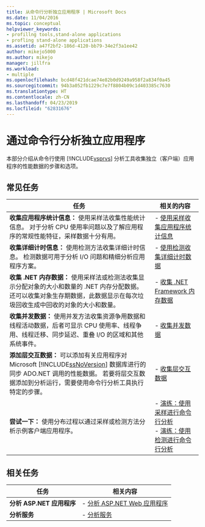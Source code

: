 ```yaml
---
title: 从命令行分析独立应用程序 | Microsoft Docs
ms.date: 11/04/2016
ms.topic: conceptual
helpviewer_keywords:
- profillng tools,stand-alone applications
- profling stand-alone applications
ms.assetid: a47f2bf2-186d-4120-bb79-34e2f3a1ee42
author: mikejo5000
ms.author: mikejo
manager: jillfra
ms.workload:
- multiple
ms.openlocfilehash: bcd48f421dcae74e82b0d9249a958f2a834f0a45
ms.sourcegitcommit: 94b3a052fb1229c7e7f8804b09c1d403385c7630
ms.translationtype: HT
ms.contentlocale: zh-CN
ms.lasthandoff: 04/23/2019
ms.locfileid: "62831676"
---
```

# <a name="command-line-profiling-of-stand-alone-applications"></a>通过命令行分析独立应用程序
本部分介绍从命令行使用 [!INCLUDE[vsprvs](../code-quality/includes/vsprvs_md.md)] 分析工具收集独立（客户端）应用程序的性能数据的步骤和选项。

## <a name="common-tasks"></a>常见任务

| 任务 | 相关的内容 |
| - | - |
| **收集应用程序统计信息：** 使用采样法收集性能统计信息。 对于分析 CPU 使用率问题以及了解应用程序的常规性能特征，采样数据十分有用。 | -   [使用采样收集应用程序统计信息](../profiling/collecting-application-statistics-for-stand-alone-applications.md) |
| **收集详细计时信息：** 使用检测方法收集详细计时信息。 检测数据可用于分析 I/O 问题和精细分析应用程序方案。 | -   [使用检测收集详细计时数据](../profiling/collecting-detailed-timing-data-for-a-stand-alone-application.md) |
| **收集 .NET 内存数据：** 使用采样法或检测法收集显示分配对象的大小和数量的 .NET 内存分配数据。 还可以收集对象生存期数据，此数据显示在每次垃圾回收生成中回收的对象的大小和数量。 | -   [收集 .NET Framework 内存数据](../profiling/collecting-dotnet-framework-memory-data-for-stand-alone-applications.md) |
| **收集并发数据：** 使用并发方法收集资源争用数据和线程活动数据，后者可显示 CPU 使用率、线程争用、线程迁移、同步延迟、重叠 I/O 的区域和其他系统事件。 | -   [收集并发数据](../profiling/collecting-concurrency-data-for-stand-alone-applications.md) |
| **添加层交互数据：** 可以添加有关应用程序对 Microsoft [!INCLUDE[ssNoVersion](../data-tools/includes/ssnoversion_md.md)] 数据库进行的同步 ADO.NET 调用的性能数据。 若要将层交互数据添加到分析运行，需要使用命令行分析工具执行特定的步骤。 | -   [收集层交互数据](../profiling/adding-tier-interaction-data-from-the-command-line.md) |
| **尝试一下：** 使用分布过程以通过采样或检测方法分析示例客户端应用程序。 | -   [演练：使用采样进行命令行分析](../profiling/walkthrough-command-line-profiling-using-sampling.md)<br />-   [演练：使用检测进行命令行分析](/visualstudio/profiling/command-line-profiling-of-stand-alone-applications) |

## <a name="related-tasks"></a>相关任务

|任务|相关内容|
|----------|---------------------|
|**分析 ASP.NET 应用程序**|-   [分析 ASP.NET Web 应用程序](../profiling/command-line-profiling-of-aspnet-web-applications.md)|
|**分析服务**|-   [分析服务](../profiling/command-line-profiling-of-services.md)|